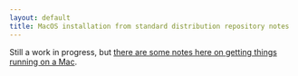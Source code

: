 ```yaml
---
layout: default
title: MacOS installation from standard distribution repository notes
---
```


Still a work in progress, but [there are some notes here on getting things running on a Mac](./Towards_Platform_Independence.md).
